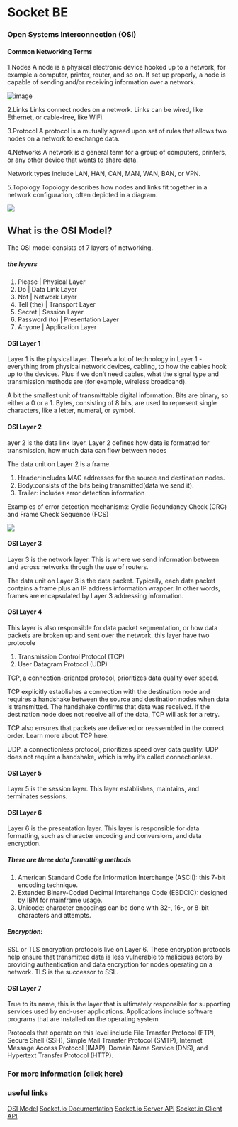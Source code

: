 # Socket BE 

### Open Systems Interconnection (OSI)

#### Common Networking Terms

1.Nodes
A node is a physical electronic device hooked up to a network, for example a computer, printer, router, and so on.
If set up properly, a node is capable of sending and/or receiving information over a network.

![image](https://user-images.githubusercontent.com/69685164/199126176-1b819ee6-aa8e-407f-92da-ae4de8c090d1.png)

2.Links
Links connect nodes on a network. Links can be wired, like Ethernet, or cable-free, like WiFi.

3.Protocol
A protocol is a mutually agreed upon set of rules that allows two nodes on a network to exchange data.

4.Networks
A network is a general term for a group of computers, printers, or any other device that wants to share data.

Network types include LAN, HAN, CAN, MAN, WAN, BAN, or VPN. 

5.Topology
Topology describes how nodes and links fit together in a network configuration, often depicted in a diagram.

![](https://www.freecodecamp.org/news/content/images/size/w1000/2021/11/2-Network-Topology-Types.png)

## What is the OSI Model?
The OSI model consists of 7 layers of networking.
##### the leyers
1. Please | Physical Layer
1. Do | Data Link Layer
1. Not | Network Layer
1. Tell (the) | Transport Layer
1. Secret | Session Layer
1. Password (to) | Presentation Layer
1. Anyone | Application Layer

#### OSI Layer 1
Layer 1 is the physical layer. There’s a lot of technology in Layer 1 - everything from physical network devices,
cabling, to how the cables hook up to the devices. Plus if we don’t need cables, what the signal type and transmission 
methods are (for example, wireless broadband).

A bit the smallest unit of transmittable digital information. Bits are binary, so either a 0 or a 1. Bytes, consisting of 8 bits,
are used to represent single characters, like a letter, numeral, or symbol.

#### OSI Layer 2

ayer 2 is the data link layer. Layer 2 defines how data is formatted for transmission, how much data can flow between nodes

The data unit on Layer 2 is a frame.

1. Header:includes MAC addresses for the source and destination nodes.
1. Body:consists of the bits being transmitted(data we send it).
1. Trailer: includes error detection information

 Examples of error detection mechanisms: Cyclic Redundancy Check (CRC) and Frame Check Sequence (FCS)
 
 ![](https://www.freecodecamp.org/news/content/images/size/w1000/2021/11/5-Frame-Example.jpeg)
 
 #### OSI Layer 3
 
 Layer 3 is the network layer. This is where we send information between and across networks through the use of routers.
 
 The data unit on Layer 3 is the data packet. Typically, each data packet contains a frame plus an IP address information wrapper. 
 In other words, frames are encapsulated by Layer 3 addressing information.
 

 #### OSI Layer 4
 
 This layer is also responsible for data packet segmentation, or how data packets are broken up and sent over the network.
 this layer have two protocole 
 1. Transmission Control Protocol (TCP)
 1. User Datagram Protocol (UDP) 

TCP, a connection-oriented protocol, prioritizes data quality over speed.

TCP explicitly establishes a connection with the destination node and requires a handshake between the source and destination nodes when data is transmitted. 
The handshake confirms that data was received. If the destination node does not receive all of the data, TCP will ask for a retry.

TCP also ensures that packets are delivered or reassembled in the correct order. Learn more about TCP here.

UDP, a connectionless protocol, prioritizes speed over data quality. UDP does not require a handshake, which is why it’s called connectionless.


 #### OSI Layer 5
 
 Layer 5 is the session layer. This layer establishes, maintains, and terminates sessions.
 
 
 #### OSI Layer 6
 
 Layer 6 is the presentation layer. This layer is responsible for data formatting, such as character encoding and conversions, and data encryption.

##### There are three data formatting methods
1. American Standard Code for Information Interchange (ASCII): this 7-bit encoding technique.
1. Extended Binary-Coded Decimal Interchange Code (EBDCIC): designed by IBM for mainframe usage.
1. Unicode: character encodings can be done with 32-, 16-, or 8-bit characters and attempts.

##### Encryption:
SSL or TLS encryption protocols live on Layer 6. These encryption protocols help ensure that transmitted data is less vulnerable to malicious
actors by providing authentication and data encryption for nodes operating on a network. TLS is the successor to SSL.

 #### OSI Layer 7
 
 True to its name, this is the layer that is ultimately responsible for supporting services used by end-user applications. 
 Applications include software programs that are installed on the operating system


Protocols that operate on this level include File Transfer Protocol (FTP), Secure Shell (SSH), Simple Mail Transfer Protocol (SMTP),
Internet Message Access Protocol (IMAP), Domain Name Service (DNS), and Hypertext Transfer Protocol (HTTP).



### For more information ([click here](https://github.com/qais-alsgher/reading-notes/blob/main/README.md))

### useful links 
[OSI Model](https://www.freecodecamp.org/news/osi-model-networking-layers-explained-in-plain-english/)
[Socket.io Documentation](https://socket.io/docs/v4/)
[Socket.io Server API](https://socket.io/docs/v4/server-api)
[Socket.io Client API](https://socket.io/docs/v4/client-api)






